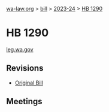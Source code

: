 [wa-law.org](/) > [bill](/bill/) > [2023-24](/bill/2023-24/) > [HB 1290](/bill/2023-24/hb/1290/)

# HB 1290
[leg.wa.gov](https://app.leg.wa.gov/billsummary?BillNumber=1290&Year=2023&Initiative=false)

## Revisions
* [Original Bill](1/)

## Meetings